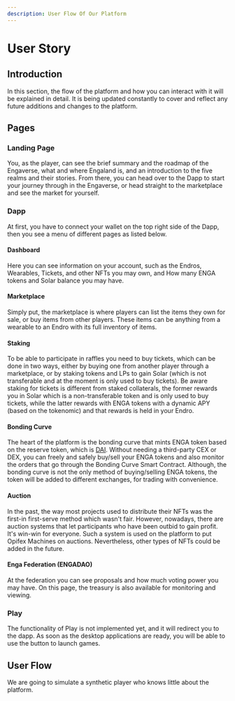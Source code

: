```yaml
---
description: User Flow Of Our Platform
---
```


# User Story

## Introduction

In this section, the flow of the platform and how you can interact with it will be explained in detail. It is being updated constantly to cover and reflect any future additions and changes to the platform.

## Pages

### Landing Page

You, as the player, can see the brief summary and the roadmap of the Engaverse, what and where Engaland is, and an introduction to the five realms and their stories. From there, you can head over to the Dapp to start your journey through in the Engaverse, or head straight to the marketplace and see the market for yourself.

### Dapp

At first, you have to connect your wallet on the top right side of the Dapp, then you see a menu of different pages as listed below.

#### Dashboard

Here you can see information on your account, such as the Endros, Wearables, Tickets, and other NFTs you may own, and How many ENGA tokens and Solar balance you may have.

#### Marketplace

Simply put, the marketplace is where players can list the items they own for sale, or buy items from other players. These items can be anything from a wearable to an Endro with its full inventory of items.

#### Staking

To be able to participate in raffles you need to buy tickets, which can be done in two ways, either by buying one from another player through a marketplace, or by staking tokens and LPs to gain Solar (which is not transferable and at the moment is only used to buy tickets). Be aware staking for tickets is different from staked collaterals, the former rewards you in Solar which is a non-transferable token and is only used to buy tickets, while the latter rewards with ENGA tokens with a dynamic APY (based on the tokenomic) and that rewards is held in your Endro.

#### Bonding Curve

The heart of the platform is the bonding curve that mints ENGA token based on the reserve token, which is [DAI](https://en.wikipedia.org/wiki/Dai\_\(cryptocurrency\)). Without needing a third-party CEX or DEX, you can freely and safely buy/sell your ENGA tokens and also monitor the orders that go through the Bonding Curve Smart Contract. Although, the bonding curve is not the only method of buying/selling ENGA tokens, the token will be added to different exchanges, for trading with convenience.

#### Auction

In the past, the way most projects used to distribute their NFTs was the first-in first-serve method which wasn't fair. However, nowadays, there are auction systems that let participants who have been outbid to gain profit. It's win-win for everyone. Such a system is used on the platform to put Opifex Machines on auctions. Nevertheless, other types of NFTs could be added in the future.

#### Enga Federation (ENGADAO)

At the federation you can see proposals and how much voting power you may have. On this page, the treasury is also available for monitoring and viewing.

### Play

The functionality of Play is not implemented yet, and it will redirect you to the dapp. As soon as the desktop applications are ready, you will be able to use the button to launch games.

## User Flow

We are going to simulate a synthetic player who knows little about the platform.
